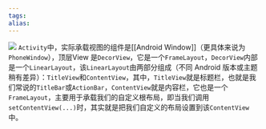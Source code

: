 ```yaml
---
tags: 
alias:
---
```

![](https://gd-hbimg.huaban.com/2121f8986755dfc78a61b39d56e5ae23272600781ec2-0ECymJ)
`Activity`中，实际承载视图的组件是[[Android Window]]（更具体来说为`PhoneWindow`），顶层View 是`DecorView`，它是一个`FrameLayout`，`DecorView`内部是一个`LinearLayout`，该`LinearLayout`由两部分组成（不同 Android 版本或主题稍有差异）：`TitleView`和`ContentView`，其中，`TitleView`就是标题栏，也就是我们常说的`TitleBar`或`ActionBar`，`ContentView`就是内容栏，它也是一个`FrameLayout`，主要用于承载我们的自定义根布局，即当我们调用`setContentView(...)`时，其实就是把我们自定义的布局设置到该`ContentView`中。


